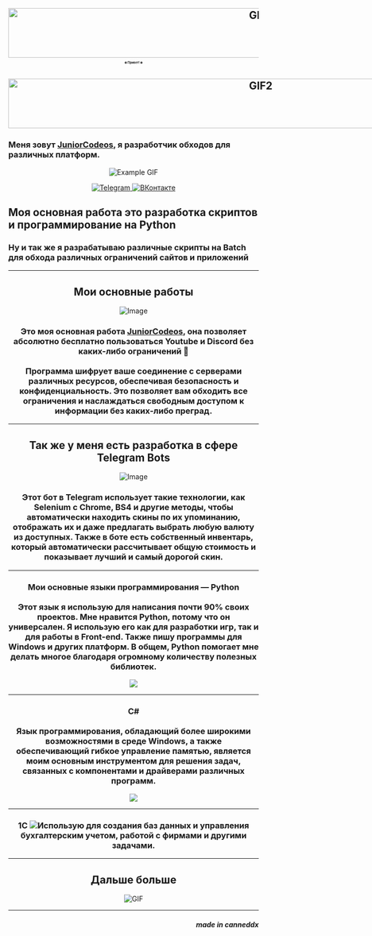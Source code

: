 <div align="center" style="margin: 0; padding: 0; border: none;">
  <h2>
    <img src="https://content.foto.my.mail.ru/mail/skoros.t.b/_animated/i-44150.gif" alt="GIF2" style="width: 1000px; height: 100px; margin-top: 6;">
    <p align="center" style="width: 200px; height: 30px; font-size: 6px; margin-bottom: 0;">❄️ Привет! ❄️</p>
    <div style="margin: 0; padding: 0; display: inline-block;">
      <img src="https://content.foto.my.mail.ru/mail/skoros.t.b/_animated/i-44150.gif" alt="GIF2" style="width: 1000px; height: 100px; margin-top: 6;">
    </div>
  </h2>
</div>



<div>
    <h3><b>Меня зовут <a href="https://hipolink.me/juniorcodeos" target="_blank">JuniorCodeos</a>, я разработчик обходов для различных платформ.</b></h3>
</div>

<p align="center">
  <img src="https://steamuserimages-a.akamaihd.net/ugc/958603887331757558/D1E9FAB08630AFD6CB06EE7B719338B00BCEACBC/?imw=512&imh=219&ima=fit&impolicy=Letterbox&imcolor=%23000000&letterbox=true" alt="Example GIF">
</p>

<p align="center">
  <a href="https://t.me/juniorcodeos">
    <img src="https://img.shields.io/badge/Telegram-2CA5E0?style=for-the-badge&logo=telegram&logoColor=white" alt="Telegram">
  </a>
  <a href="https://vk.com/your_vk_link">
    <img src="https://img.shields.io/badge/ВКонтакте-0077FF?style=for-the-badge&logo=vk&logoColor=white" alt="ВКонтакте">
  </a>
</p>

<div align="left">
  <h2>
    <b>Моя основная работа это разработка скриптов и программирование на Python</b>
  </h2>
</div>

<div align="left">
   <h3> <b>Ну и так же я разрабатываю различные скрипты на Batch для обхода различных ограничений сайтов и приложений</b></h3>
</div>

<hr>

<div align="center">
    <h2>
      <b>Мои основные работы</b>
    </h2>
</div>

<div align="center">
  <img src="https://github.com/canneddx/canneddx/blob/main/2.gif" alt="Image">
  <div>
    <h3><b>Это моя основная работа <a href="https://t.me/juniorcodeos" target="_blank">JuniorCodeos</a>, она позволяет абсолютно бесплатно пользоваться Youtube и Discord без каких-либо ограничений 🎉<br><br>Программа шифрует ваше соединение с серверами различных ресурсов, обеспечивая безопасность и конфиденциальность. Это позволяет вам обходить все ограничения и наслаждаться свободным доступом к информации без каких-либо преград.</b></h3>
  </div>
</div>

<hr> 

<div align="center">
  <h2><b>Так же у меня есть разработка в сфере Telegram Bots</b></h2>
  <img src="https://i.imgur.com/Imugy4o.png" alt="Image">
    <div>
      <h3><b>Этот бот в Telegram использует такие технологии, как Selenium с Chrome, BS4 и другие методы, чтобы автоматически находить скины по их упоминанию, отображать их и даже предлагать выбрать любую валюту из доступных. Также в боте есть собственный инвентарь, который автоматически рассчитывает общую стоимость и показывает лучший и самый дорогой скин.</b></h3>
    </div>
</div>

<hr>

<div align="center">
  <h3><p>Мои основные языки программирования — Python <br><br>Этот язык я использую для написания почти 90% своих проектов. Мне нравится Python, потому что он универсален. Я использую его как для разработки игр, так и для работы в Front-end. Также пишу программы для Windows и других платформ. В общем, Python помогает мне делать многое благодаря огромному количеству полезных библиотек.</p></h3>
  <img src="https://cdn.dribbble.com/users/86357/screenshots/1879810/sb_dribbble.gif"> 
</div>

<hr>

<div align="center">
  <h3><p> C# <br><br>Язык программирования, обладающий более широкими возможностями в среде Windows, а также обеспечивающий гибкое управление памятью, является моим основным инструментом для решения задач, связанных с компонентами и драйверами различных программ.</p></h3>
    <img src="https://i.pinimg.com/originals/46/4a/9f/464a9f911e9fa854c2f76337d72c46c7.gif">
</div>

<hr>

<div align="center">
  <h3><p>1C <img src="https://i.imgur.com/g3v8Xkh.png">Использую для создания баз данных и управления бухгалтерским учетом, работой с фирмами и другими задачами.</p></h3>
</div>

<hr>

<div align="center">
  <h2><b>Дальше больше</b></h2>
  <img src="https://i.pinimg.com/originals/ce/88/46/ce88462b4a769a5b38e1b75ae175b3f6.gif" alt="GIF">
</div>
<hr>

<div align="right">
  <p><h5>made in canneddx</h5></p>
</div>
